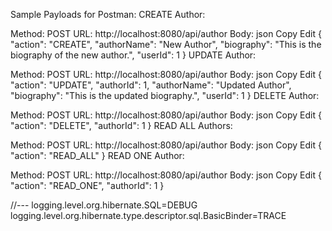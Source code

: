 Sample Payloads for Postman:
CREATE Author:

Method: POST
URL: http://localhost:8080/api/author
Body:
json
Copy
Edit
{
  "action": "CREATE",
  "authorName": "New Author",
  "biography": "This is the biography of the new author.",
  "userId": 1
}
UPDATE Author:

Method: POST
URL: http://localhost:8080/api/author
Body:
json
Copy
Edit
{
  "action": "UPDATE",
  "authorId": 1,
  "authorName": "Updated Author",
  "biography": "This is the updated biography.",
  "userId": 1
}
DELETE Author:

Method: POST
URL: http://localhost:8080/api/author
Body:
json
Copy
Edit
{
  "action": "DELETE",
  "authorId": 1
}
READ ALL Authors:

Method: POST
URL: http://localhost:8080/api/author
Body:
json
Copy
Edit
{
  "action": "READ_ALL"
}
READ ONE Author:

Method: POST
URL: http://localhost:8080/api/author
Body:
json
Copy
Edit
{
  "action": "READ_ONE",
  "authorId": 1
}



//---
logging.level.org.hibernate.SQL=DEBUG
logging.level.org.hibernate.type.descriptor.sql.BasicBinder=TRACE
